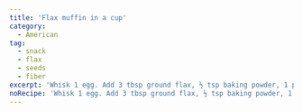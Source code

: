 ```yaml
---
title: 'Flax muffin in a cup'
category:
  - American
tag:
  - snack
  - flax
  - seeds
  - fiber
excerpt: 'Whisk 1 egg. Add 3 tbsp ground flax, ½ tsp baking powder, 1 packet stevia, 1 tbsp cinnamon or your choice of spices. Add ½ cup fruit and mix. Microwave for 1-¾ min. Variation: Sub cinnamon and fruit with ½ cup coconut flakes.'
noRecipe: 'Whisk 1 egg. Add 3 tbsp ground flax, ½ tsp baking powder, 1 packet stevia, 1 tbsp cinnamon or your choice of spices. Add ½ cup fruit and mix. Microwave for 1-¾ min. Variation: Sub cinnamon and fruit with ½ cup coconut flakes.'
---
```

